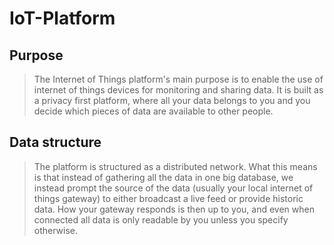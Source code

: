 # IoT-Platform
## Purpose
> The Internet of Things platform's main purpose is to enable the use of internet of things devices for monitoring and sharing data. It is built as a privacy first platform, where all your data belongs to you and you decide which pieces of data are available to other people.

## Data structure
> The platform is structured as a distributed network. What this means is that instead of gathering all the data in one big database, we instead prompt the source of the data (usually your local internet of things gateway) to either broadcast a live feed or provide historic data. How your gateway responds is then up to you, and even when connected all data is only readable by you unless you specify otherwise.  
